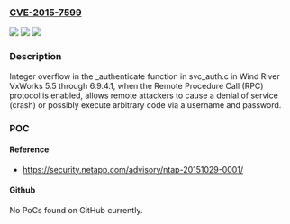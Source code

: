 ### [CVE-2015-7599](https://cve.mitre.org/cgi-bin/cvename.cgi?name=CVE-2015-7599)
![](https://img.shields.io/static/v1?label=Product&message=n%2Fa&color=blue)
![](https://img.shields.io/static/v1?label=Version&message=n%2Fa&color=blue)
![](https://img.shields.io/static/v1?label=Vulnerability&message=n%2Fa&color=brighgreen)

### Description

Integer overflow in the _authenticate function in svc_auth.c in Wind River VxWorks 5.5 through 6.9.4.1, when the Remote Procedure Call (RPC) protocol is enabled, allows remote attackers to cause a denial of service (crash) or possibly execute arbitrary code via a username and password.

### POC

#### Reference
- https://security.netapp.com/advisory/ntap-20151029-0001/

#### Github
No PoCs found on GitHub currently.

